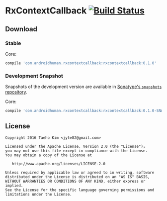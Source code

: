 # RxContextCallback [![Build Status](https://travis-ci.org/kunny/RxContextCallback.svg?branch=master)](https://travis-ci.org/kunny/RxContextCallback)

## Download

### Stable

Core:
```groovy
compile 'com.androidhuman.rxcontextcallback:rxcontextcallback:0.1.0'
```

### Development Snapshot
Snapshots of the development version are available in [Sonatype's `snapshots` repository](https://oss.sonatype.org/content/repositories/snapshots/).

Core:
```groovy
compile 'com.androidhuman.rxcontextcallback:rxcontextcallback:0.1.0-SNAPSHOT'
```

## License

```
Copyright 2016 Taeho Kim <jyte82@gmail.com>

Licensed under the Apache License, Version 2.0 (the "License");
you may not use this file except in compliance with the License.
You may obtain a copy of the License at

   http://www.apache.org/licenses/LICENSE-2.0

Unless required by applicable law or agreed to in writing, software
distributed under the License is distributed on an "AS IS" BASIS,
WITHOUT WARRANTIES OR CONDITIONS OF ANY KIND, either express or implied.
See the License for the specific language governing permissions and
limitations under the License.
```
